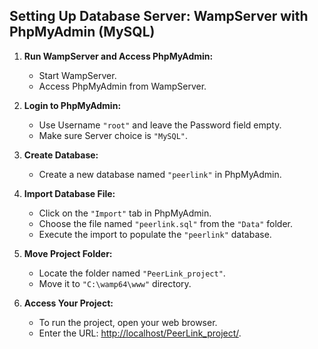 ## Setting Up Database Server: WampServer with PhpMyAdmin (MySQL)

1. **Run WampServer and Access PhpMyAdmin:**
   - Start WampServer.
   - Access PhpMyAdmin from WampServer.

2. **Login to PhpMyAdmin:**
   - Use Username `"root"` and leave the Password field empty.
   - Make sure Server choice is `"MySQL"`.

3. **Create Database:**
   - Create a new database named `"peerlink"` in PhpMyAdmin.

4. **Import Database File:**
   - Click on the `"Import"` tab in PhpMyAdmin.
   - Choose the file named `"peerlink.sql"` from the `"Data"` folder.
   - Execute the import to populate the `"peerlink"` database.

5. **Move Project Folder:**
   - Locate the folder named `"PeerLink_project"`.
   - Move it to `"C:\wamp64\www"` directory.

6. **Access Your Project:**
   - To run the project, open your web browser.
   - Enter the URL: [http://localhost/PeerLink_project/](http://localhost/PeerLink_project/).

